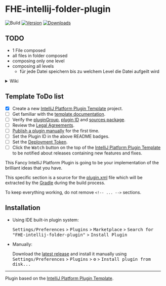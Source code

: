 # FHE-intellij-folder-plugin

![Build](https://github.com/KhbrnDev/FHE-intellij-folder-plugin/workflows/Build/badge.svg)
[![Version](https://img.shields.io/jetbrains/plugin/v/PLUGIN_ID.svg)](https://plugins.jetbrains.com/plugin/PLUGIN_ID)
[![Downloads](https://img.shields.io/jetbrains/plugin/d/PLUGIN_ID.svg)](https://plugins.jetbrains.com/plugin/PLUGIN_ID)

## TODO
- 1 File composed
- all files in folder composed
- composing only one level
- composing all levels
  - für jede Datei speichern bis zu welchem Level die Datei aufgeilt wird


<details> <summary>Wiki</summary>

Doenst work for source files e.g. `.kt .kts .class`

Works for `.xml .json .html .sql`

This warning can be safely ignored as of [this thread](https://intellij-support.jetbrains.com/hc/en-us/community/posts/360010413299-Unexplained-Illegal-Reflective-Access-Operation-on-JreHiDpiUtil)

```WARNING: An illegal reflective access operation has occurred
WARNING: Illegal reflective access by com.intellij.ui.JreHiDpiUtil to method sun.java2d.SunGraphicsEnvironment.isUIScaleEnabled()
WARNING: Please consider reporting this to the maintainers of com.intellij.ui.JreHiDpiUtil
WARNING: Use --illegal-access=warn to enable warnings of further illegal reflective access operations
WARNING: All illegal access operations will be denied in a future release
2022-04-30 12:28:07,028 [   1546]   WARN - j.internal.DebugAttachDetector - Unable to start DebugAttachDetector, please add `--add-exports java.base/jdk.internal.vm=ALL-UNNAMED` to VM options 
```

action.getData([Example_Keys](https://upsource.jetbrains.com/idea-ce/file/idea-ce-4d741bc560dd19306d4624d7c8a88aea537f4e6f/platform/editor-ui-api/src/com/intellij/openapi/actionSystem/CommonDataKeys.java?_ga=2.128695436.1017619852.1651310593-1403583720.1649957955))


</details>

## Template ToDo list
- [x] Create a new [IntelliJ Platform Plugin Template][template] project.
- [ ] Get familiar with the [template documentation][template].
- [ ] Verify the [pluginGroup](/gradle.properties), [plugin ID](/src/main/resources/META-INF/plugin.xml) and [sources package](/src/main/kotlin).
- [ ] Review the [Legal Agreements](https://plugins.jetbrains.com/docs/marketplace/legal-agreements.html).
- [ ] [Publish a plugin manually](https://plugins.jetbrains.com/docs/intellij/publishing-plugin.html?from=IJPluginTemplate) for the first time.
- [ ] Set the Plugin ID in the above README badges.
- [ ] Set the [Deployment Token](https://plugins.jetbrains.com/docs/marketplace/plugin-upload.html).
- [ ] Click the <kbd>Watch</kbd> button on the top of the [IntelliJ Platform Plugin Template][template] to be notified about releases containing new features and fixes.

<!-- Plugin description -->
This Fancy IntelliJ Platform Plugin is going to be your implementation of the brilliant ideas that you have.

This specific section is a source for the [plugin.xml](/src/main/resources/META-INF/plugin.xml) file which will be extracted by the [Gradle](/build.gradle.kts) during the build process.

To keep everything working, do not remove `<!-- ... -->` sections. 
<!-- Plugin description end -->

## Installation

- Using IDE built-in plugin system:
  
  <kbd>Settings/Preferences</kbd> > <kbd>Plugins</kbd> > <kbd>Marketplace</kbd> > <kbd>Search for "FHE-intellij-folder-plugin"</kbd> >
  <kbd>Install Plugin</kbd>
  
- Manually:

  Download the [latest release](https://github.com/KhbrnDev/FHE-intellij-folder-plugin/releases/latest) and install it manually using
  <kbd>Settings/Preferences</kbd> > <kbd>Plugins</kbd> > <kbd>⚙️</kbd> > <kbd>Install plugin from disk...</kbd>


---
Plugin based on the [IntelliJ Platform Plugin Template][template].

[template]: https://github.com/JetBrains/intellij-platform-plugin-template
